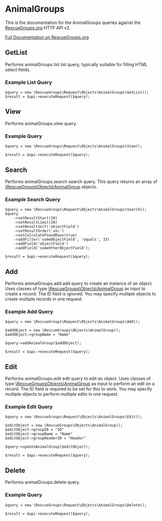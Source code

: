 # AnimalGroups

This is the documentation for the AnimalGroups queries against the [RescueGroups.org](https://www.rescuegroups.org/) HTTP API v2.

[Full Documentation on RescueGroups.org](https://userguide.rescuegroups.org/display/APIDG/Object+definitions#Objectdefinitions-animalGroups)

## GetList


Performs animalGroups.list list query, typically suitable for filling HTML select fields.

### Example List Query

    $query = new \RescueGroups\Request\Objects\AnimalGroups\GetList();
    $result = $api->executeRequest($query);





## View






Performs animalGroups.view query.

### Example Query

    $query = new \RescueGroups\Request\Objects\AnimalGroups\View();

    $result = $api->executeRequest($query);


## Search

Performs animalGroups.search search query. This query returns an array of [\RescueGroups\Objects\AnimalGroup](../../src/Objects/AnimalGroup.php) objects.

### Example Search Query

    $query = new \RescueGroups\Request\Objects\AnimalGroups\Search();
    $query
        ->setResultStart(10)
        ->setResultLimit(20)
        ->setResultSort('objectField')
        ->setResultOrder('asc')
        ->setCalculateFoundRows(true)
        ->addFilter('someObjectField', 'equals', 33)
        ->addField('objectField')
        ->addField('someOtherObjectField');

    $result = $api->executeRequest($query);






## Add




Performs animalGroups.add add query to create an instance of an object. Uses classes of type [\RescueGroups\Objects\AnimalGroup](../../src/Objects/AnimalGroup.php) as input to create a record. The ID field is ignored. You may specify multiple objects to create multiple records in one request.

### Example Add Query

    $query = new \RescueGroups\Request\Objects\AnimalGroups\Add();

    $addObject = new \RescueGroups\Objects\AnimalGroup();
    $addObject->groupName = "Name"

    $query->addAnimalGroup($addObject);

    $result = $api->executeRequest($query);



## Edit



Performs animalGroups.edit edit query to edit an object. Uses classes of type [\RescueGroups\Objects\AnimalGroup](../../src/Objects/AnimalGroup.php) as input to perform an edit on a record. The ID field is required to be set for this to work. You may specify multiple objects to perform multiple edits in one request.

### Example Edit Query

    $query = new \RescueGroups\Request\Objects\AnimalGroups\Edit();

    $editObject = new \RescueGroups\Objects\AnimalGroup();
    $editObject->groupID = "ID"
    $editObject->groupName = "Name"
    $editObject->groupHeaderID = "Header"

    $query->updateAnimalGroup($editObject);

    $result = $api->executeRequest($query);




## Delete






Performs animalGroups.delete query.

### Example Query

    $query = new \RescueGroups\Request\Objects\AnimalGroups\Delete();

    $result = $api->executeRequest($query);


